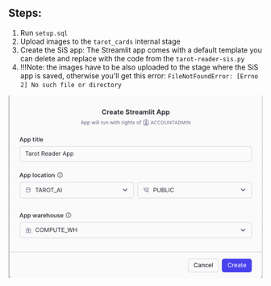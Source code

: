 ## Steps:
1. Run <code>setup.sql</code>
2. Upload images to the <code>tarot_cards</code> internal stage
3. Create the SiS app: The Streamlit app comes with a default template you can delete and replace with the code from the <code>tarot-reader-sis.py </code>
4. !!!Note: the images have to be also uploaded to the stage where the SiS app is saved, otherwise you'll get this error: <code>FileNotFoundError: [Errno 2] No such file or directory</code>

![alt text](image.png)
